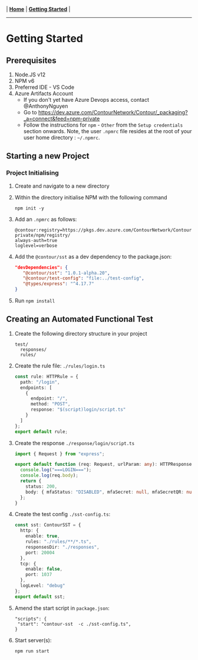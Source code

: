 | [**Home**](../README.md) | [**Getting Started**](#) |

---

# Getting Started

## Prerequisites

1. Node.JS v12
2. NPM v6
3. Preferred IDE - VS Code
4. Azure Artifacts Account
   - If you don't yet have Azure Devops access, contact @AnthonyNguyen
   - Go to https://dev.azure.com/ContourNetwork/Contour/_packaging?_a=connect&feed=npm-private
   - Follow the instructions for `npm` - `Other` from the `Setup credentials` section onwards. Note, the user `.npmrc` file resides at the root of your user home directory : `~/.npmrc`.

## Starting a new Project

### Project Initialising

1. Create and navigate to a new directory

2. Within the directory initialise NPM with the following command

   ```
   npm init -y
   ```

3. Add an `.npmrc` as follows:

   ```
   @contour:registry=https://pkgs.dev.azure.com/ContourNetwork/Contour/_packaging/npm-private/npm/registry/
   always-auth=true
   loglevel=verbose
   ```

4. Add the `@contour/sst` as a dev dependency to the package.json:

   ```json
   "devDependencies": {
      "@contour/sst": "1.0.1-alpha.20",
      "@contour/test-config": "file:../test-config",
      "@types/express": "^4.17.7"
   }
   ```

5. Run `npm install`

## Creating an Automated Functional Test

1. Create the following directory structure in your project

   ```
   test/
     responses/
     rules/
   ```

2. Create the rule file: `./rules/login.ts`

   ```ts
   const rule: HTTPRule = {
     path: "/login",
     endpoints: [
       {
         endpoint: "/",
         method: "POST",
         response: "$(script)login/script.ts"
       }
     ]
   };
   export default rule;
   ```

3) Create the response `./response/login/script.ts`

   ```ts
   import { Request } from "express";

   export default function (req: Request, urlParam: any): HTTPResponse {
     console.log("===LOGIN===");
     console.log(req.body);
     return {
       status: 200,
       body: { mfaStatus: "DISABLED", mfaSecret: null, mfaSecretQR: null }
     };
   }
   ```

4) Create the test config `./sst-config.ts`:

   ```ts
   const sst: ContourSST = {
     http: {
       enable: true,
       rules: "./rules/**/*.ts",
       responsesDir: "./responses",
       port: 20004
     },
     tcp: {
       enable: false,
       port: 1037
     },
     logLevel: "debug"
   };
   export default sst;
   ```

5) Amend the start script in `package.json`:

   ```
   "scripts": {
    "start": "contour-sst  -c ./sst-config.ts",
   }
   ```

6. Start server(s):

   ```
   npm run start
   ```
